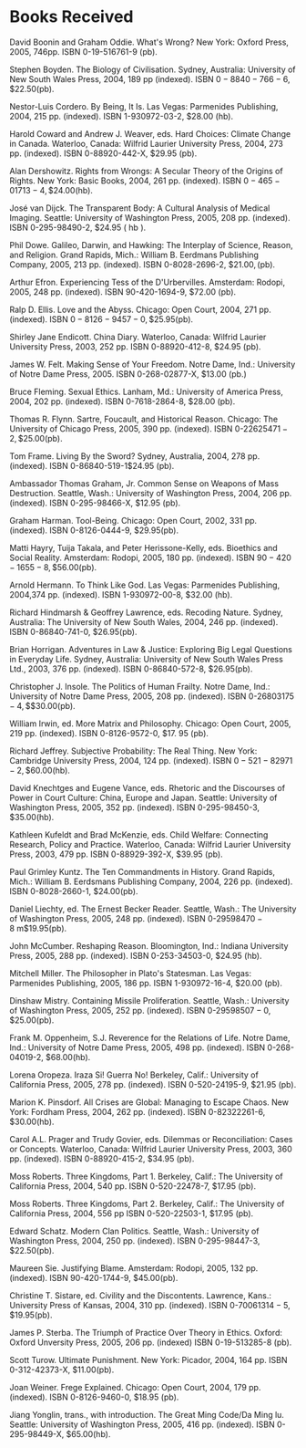 # Books Received 

David Boonin and Graham Oddie. What's Wrong? New York: Oxford Press, 2005, $746 \mathrm{pp}$. ISBN 0-19-516761-9 (pb).

Stephen Boyden. The Biology of Civilisation. Sydney, Australia: University of New South Wales Press, 2004, 189 pp (indexed). ISBN $0-8840-766-6, \$ 22.50(\mathrm{pb})$.

Nestor-Luis Cordero. By Being, It Is. Las Vegas: Parmenides Publishing, 2004, 215 pp. (indexed). ISBN 1-930972-03-2, $\$ 28.00$ (hb).

Harold Coward and Andrew J. Weaver, eds. Hard Choices: Climate Change in Canada. Waterloo, Canada: Wilfrid Laurier University Press, 2004, 273 pp. (indexed). ISBN 0-88920-442-X, \$29.95 (pb).

Alan Dershowitz. Rights from Wrongs: A Secular Theory of the Origins of Rights. New York: Basic Books, 2004, 261 pp. (indexed). ISBN $0-465-01713-4, \$ 24.00(\mathrm{hb})$.

José van Dijck. The Transparent Body: A Cultural Analysis of Medical Imaging. Seattle: University of Washington Press, 2005, 208 pp. (indexed). ISBN 0-295-98490-2, $\$ 24.95$ ( $\mathrm{hb}$ ).

Phil Dowe. Galileo, Darwin, and Hawking: The Interplay of Science, Reason, and Religion. Grand Rapids, Mich.: William B. Eerdmans Publishing Company, 2005, 213 pp. (indexed). ISBN 0-8028-2696-2, $\$ 21.00,(\mathrm{pb})$.

Arthur Efron. Experiencing Tess of the D'Urbervilles. Amsterdam: Rodopi, 2005, 248 pp. (indexed). ISBN 90-420-1694-9, $\$ 72.00$ (pb).

Ralp D. Ellis. Love and the Abyss. Chicago: Open Court, 2004, 271 pp. (indexed). ISBN $0-8126-9457-0, \$ 25.95(\mathrm{pb})$.

Shirley Jane Endicott. China Diary. Waterloo, Canada: Wilfrid Laurier University Press, 2003, 252 pp. ISBN 0-88920-412-8, \$24.95 (pb).

James W. Felt. Making Sense of Your Freedom. Notre Dame, Ind.: University of Notre Dame Press, 2005. ISBN 0-268-02877-X, $\$ 13.00$ (pb.)

Bruce Fleming. Sexual Ethics. Lanham, Md.: University of America Press, 2004, 202 pp. (indexed). ISBN 0-7618-2864-8, $\$ 28.00$ (pb).

Thomas R. Flynn. Sartre, Foucault, and Historical Reason. Chicago: The University of Chicago Press, 2005, 390 pp. (indexed). ISBN 0-226$25471-2, \$ 25.00(\mathrm{pb})$.

Tom Frame. Living By the Sword? Sydney, Australia, 2004, 278 pp. (indexed). ISBN 0-86840-519-1\$24.95 (pb).

Ambassador Thomas Graham, Jr. Common Sense on Weapons of Mass Destruction. Seattle, Wash.: University of Washington Press, 2004, 206 pp. (indexed). ISBN 0-295-98466-X, $\$ 12.95$ (pb).

Graham Harman. Tool-Being. Chicago: Open Court, 2002, 331 pp. (indexed). ISBN 0-8126-0444-9, $\$ 29.95(\mathrm{pb})$.

Matti Hayry, Tuija Takala, and Peter Herissone-Kelly, eds. Bioethics and Social Reality. Amsterdam: Rodopi, 2005, 180 pp. (indexed). ISBN $90-420-1655-8, \$ 56.00(\mathrm{pb})$.

Arnold Hermann. To Think Like God. Las Vegas: Parmenides Publishing, 2004,374 pp. (indexed). ISBN 1-930972-00-8, $\$ 32.00$ (hb).

Richard Hindmarsh \& Geoffrey Lawrence, eds. Recoding Nature. Sydney, Australia: The University of New South Wales, 2004, 246 pp. (indexed). ISBN 0-86840-741-0, $\$ 26.95(\mathrm{pb})$.

Brian Horrigan. Adventures in Law \& Justice: Exploring Big Legal Questions in Everyday Life. Sydney, Australia: University of New South Wales Press Ltd., 2003, 376 pp. (indexed). ISBN 0-86840-572-8, $\$ 26.95(\mathrm{pb})$.

Christopher J. Insole. The Politics of Human Frailty. Notre Dame, Ind.: University of Notre Dame Press, 2005, 208 pp. (indexed). ISBN 0-268$03175-4, \$ \$ 30.00(\mathrm{pb})$.

William Irwin, ed. More Matrix and Philosophy. Chicago: Open Court, 2005, 219 pp. (indexed). ISBN 0-8126-9572-0, \$17. 95 (pb).

Richard Jeffrey. Subjective Probability: The Real Thing. New York: Cambridge University Press, 2004, 124 pp. (indexed). ISBN $0-521-82971-2, \$ 60.00(\mathrm{hb})$.

David Knechtges and Eugene Vance, eds. Rhetoric and the Discourses of Power in Court Culture: China, Europe and Japan. Seattle: University of Washington Press, 2005, 352 pp. (indexed). ISBN 0-295-98450-3, $\$ 35.00(\mathrm{hb})$.

Kathleen Kufeldt and Brad McKenzie, eds. Child Welfare: Connecting Research, Policy and Practice. Waterloo, Canada: Wilfrid Laurier University Press, 2003, 479 pp. ISBN 0-88929-392-X, $\$ 39.95$ (pb).

Paul Grimley Kuntz. The Ten Commandments in History. Grand Rapids, Mich.: William B. Eerdsmans Publishing Company, 2004, 226 pp. (indexed). ISBN 0-8028-2660-1, $\$ 24.00(\mathrm{pb})$.

Daniel Liechty, ed. The Ernest Becker Reader. Seattle, Wash.: The University of Washington Press, 2005, 248 pp. (indexed). ISBN 0-295$98470-8 \mathrm{~m} \$ 19.95(\mathrm{pb})$.

John McCumber. Reshaping Reason. Bloomington, Ind.: Indiana University Press, 2005, 288 pp. (indexed). ISBN 0-253-34503-0, $\$ 24.95$ $(\mathrm{hb})$.

Mitchell Miller. The Philosopher in Plato's Statesman. Las Vegas: Parmenides Publishing, 2005, 186 pp. ISBN 1-930972-16-4, \$20.00 (pb).

Dinshaw Mistry. Containing Missile Proliferation. Seattle, Wash.: University of Washington Press, 2005, 252 pp. (indexed). ISBN 0-295$98507-0, \$ 25.00(\mathrm{pb})$.

Frank M. Oppenheim, S.J. Reverence for the Relations of Life. Notre Dame, Ind.: University of Notre Dame Press, 2005, 498 pp. (indexed). ISBN 0-268-04019-2, $\$ 68.00(\mathrm{hb})$.

Lorena Oropeza. Iraza Si! Guerra No! Berkeley, Calif.: University of California Press, 2005, 278 pp. (indexed). ISBN 0-520-24195-9, \$21.95 $(\mathrm{pb})$.

Marion K. Pinsdorf. All Crises are Global: Managing to Escape Chaos. New York: Fordham Press, 2004, 262 pp. (indexed). ISBN 0-82322261-6, $\$ 30.00(\mathrm{hb})$.

Carol A.L. Prager and Trudy Govier, eds. Dilemmas or Reconciliation: Cases or Concepts. Waterloo, Canada: Wilfrid Laurier University Press, 2003, 360 pp. (indexed). ISBN 0-88920-415-2, \$34.95 (pb).

Moss Roberts. Three Kingdoms, Part 1. Berkeley, Calif.: The University of California Press, 2004, 540 pp. ISBN 0-520-22478-7, \$17.95 (pb).

Moss Roberts. Three Kingdoms, Part 2. Berkeley, Calif.: The University of California Press, 2004, 556 pp ISBN 0-520-22503-1, \$17.95 (pb).

Edward Schatz. Modern Clan Politics. Seattle, Wash.: University of Washington Press, 2004, 250 pp. (indexed). ISBN 0-295-98447-3, $\$ 22.50(\mathrm{pb})$.

Maureen Sie. Justifying Blame. Amsterdam: Rodopi, 2005, 132 pp. (indexed). ISBN 90-420-1744-9, $\$ 45.00(\mathrm{pb})$.

Christine T. Sistare, ed. Civility and the Discontents. Lawrence, Kans.: University Press of Kansas, 2004, 310 pp. (indexed). ISBN 0-700$61314-5, \$ 19.95(\mathrm{pb})$.

James P. Sterba. The Triumph of Practice Over Theory in Ethics. Oxford: Oxford Unversity Press, 2005, 206 pp. (indexed) ISBN 0-19-513285-8 $(\mathrm{pb})$.

Scott Turow. Ultimate Punishment. New York: Picador, 2004, 164 pp. ISBN 0-312-42373-X, $\$ 11.00(\mathrm{pb})$.

Joan Weiner. Frege Explained. Chicago: Open Court, 2004, 179 pp. (indexed). ISBN 0-8126-9460-0, $\$ 18.95$ (pb).

Jiang Yonglin, trans., with introduction. The Great Ming Code/Da Ming lu. Seattle: University of Washington Press, 2005, 416 pp. (indexed). ISBN 0-295-98449-X, $\$ 65.00(\mathrm{hb})$.

